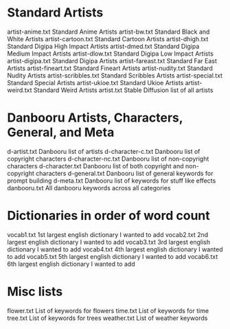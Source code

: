 Standard Artists
============================
artist-anime.txt		Standard Anime Artists
artist-bw.txt			Standard Black and White Artists
artist-cartoon.txt 		Standard Cartoon Artists
artist-dhigh.txt 		Standard Digipa High Impact Artists
artist-dmed.txt 		Standard Digipa Medium Impact Artists
artist-dlow.txt 		Standard Digipa Low Impact Artists
artist-digipa.txt 		Standard Digipa Artists
artist-fareast.txt 		Standard Far East Artists
artist-fineart.txt 		Standard Fineart Artists
artist-nudity.txt 		Standard Nudity Artists
artist-scribbles.txt 	Standard Scribbles Artists
artist-special.txt 		Standard Special Artists
artist-ukioe.txt	 	Standard Ukioe Artists
artist-weird.txt 		Standard Weird Artists
artist.txt          	Stable Diffusion list of all artists

Danbooru Artists, Characters, General, and Meta
============================
d-artist.txt        Danbooru list of artists
d-character-c.txt   Danbooru list of copyright characters
d-character-nc.txt  Danbooru list of non-copyright characters
d-character.txt     Danbooru list of both copyright and non-copyright characters
d-general.txt       Danbooru list of general keywords for prompt building
d-meta.txt          Danbooru list of keywords for stuff like effects
danbooru.txt        All danbooru keywords across all categories

Dictionaries in order of word count
============================
vocab1.txt          1st largest english dictionary I wanted to add
vocab2.txt          2nd largest english dictionary I wanted to add
vocab3.txt          3rd largest english dictionary I wanted to add
vocab4.txt          4th largest english dictionary I wanted to add
vocab5.txt          5th largest english dictionary I wanted to add
vocab6.txt          6th largest english dictionary I wanted to add

Misc lists
============================
flower.txt          List of keywords for flowers
time.txt            List of keywords for time
tree.txt            List of keywords for trees
weather.txt         List of weather keywords
